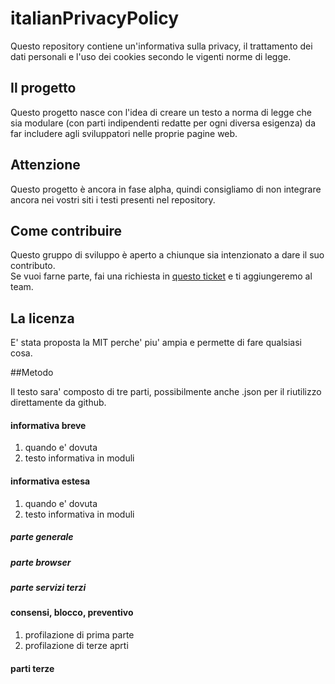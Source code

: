 # italianPrivacyPolicy
Questo repository contiene un'informativa sulla privacy, il trattamento dei dati personali e l'uso dei cookies secondo le vigenti norme di legge.

## Il progetto
Questo progetto nasce con l'idea di creare un testo a norma di legge che sia modulare (con parti indipendenti redatte per ogni diversa esigenza) da far includere agli sviluppatori nelle proprie pagine web.

## Attenzione
Questo progetto è ancora in fase alpha, quindi consigliamo di non integrare ancora nei vostri siti i testi presenti nel repository.

## Come contribuire
Questo gruppo di sviluppo è aperto a chiunque sia intenzionato a dare il suo contributo.<br>
Se vuoi farne parte, fai una richiesta in [questo ticket](https://github.com/FattiDiCookies/italianPrivacyPolicy/issues/1) e ti aggiungeremo al team. 

## La licenza
E' stata proposta la MIT perche' piu' ampia e permette di fare qualsiasi cosa.

##Metodo

Il testo sara' composto di tre parti, possibilmente anche .json per il riutilizzo direttamente da github.

#### informativa breve
1) quando e' dovuta
2) testo informativa in moduli

#### informativa estesa
1) quando e' dovuta
2) testo informativa in moduli

##### parte generale
##### parte browser
##### parte servizi terzi


#### consensi, blocco, preventivo
1) profilazione di prima parte
2) profilazione di terze aprti


#### parti terze
